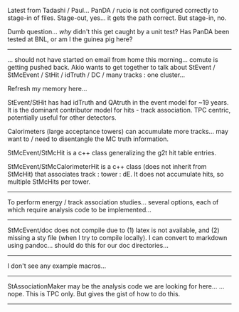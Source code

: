 Latest from Tadashi / Paul... PanDA / rucio is not configured correctly to stage-in of files.  Stage-out, yes... it gets the path correct.  But stage-in, no.

Dumb question... *why* didn't this get caught by a unit test?  Has PanDA been tested at BNL, or am I the guinea pig here?  

---

... should not have started on email from home this morning... comute is getting pushed back.  Akio wants to get together to talk about StEvent / StMcEvent / StHit / idTruth / DC / many tracks : one cluster...

Refresh my memory here...

StEvent/StHit has had idTruth and QAtruth in the event model for ~19 years.  It is the dominant contributor model for hits - track association.  TPC centric,
potentially useful for other detectors.

Calorimeters (large acceptance towers) can accumulate more tracks... may want to / need to disentangle the MC truth information.

StMcEvent/StMcHit is a c++ class generalizing the g2t hit table entries.

StMcEvent/StMcCalorimeterHit is a c++ class (does not inherit from StMcHit) that associates track : tower : dE.  It does not accumulate hits, so multiple StMcHits per tower.

---

To perform energy / track association studies... several options, each of which require analysis code to be implemented...

---

StMcEvent/doc does not compile due to (1) latex is not available, and (2) missing a sty file (when I try to compile locally).  I can convert to markdown using pandoc... should do this for our doc directories...

---

I don't see any example macros...

---

StAssociationMaker may be the analysis code we are looking for here...
... nope.  This is TPC only.  But gives the gist of how to do this.

---




